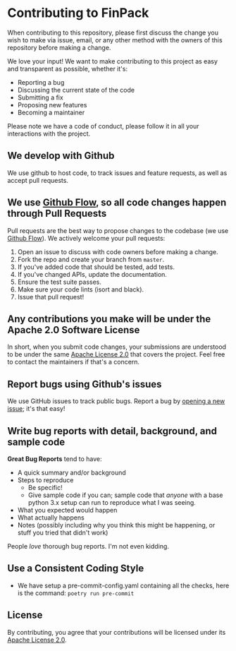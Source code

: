 # Contributing to FinPack

When contributing to this repository, please first discuss the change you wish to make via issue, email, or any other method with the owners of this repository before making a change.

We love your input! We want to make contributing to this project as easy and transparent as possible, whether it's:

- Reporting a bug
- Discussing the current state of the code
- Submitting a fix
- Proposing new features
- Becoming a maintainer

Please note we have a code of conduct, please follow it in all your interactions with the project.

## We develop with Github

We use github to host code, to track issues and feature requests, as well as accept pull requests.

## We use [Github Flow](https://guides.github.com/introduction/flow/index.html), so all code changes happen through Pull Requests

Pull requests are the best way to propose changes to the codebase (we use [Github Flow](https://guides.github.com/introduction/flow/index.html)). We actively welcome your pull requests:

1. Open an issue to discuss with code owners before making a change.
2. Fork the repo and create your branch from `master`.
3. If you've added code that should be tested, add tests.
4. If you've changed APIs, update the documentation.
5. Ensure the test suite passes.
6. Make sure your code lints (isort and black).
7. Issue that pull request!

## Any contributions you make will be under the Apache 2.0 Software License

In short, when you submit code changes, your submissions are understood to be under the same [Apache License 2.0](https://choosealicense.com/licenses/apache-2.0/) that covers the project. Feel free to contact the maintainers if that's a concern.

## Report bugs using Github's issues

We use GitHub issues to track public bugs. Report a bug by [opening a new issue](https://github.com/RackReaver/FinPack/issues/new?labels=bug); it's that easy!

## Write bug reports with detail, background, and sample code

**Great Bug Reports** tend to have:

- A quick summary and/or background
- Steps to reproduce
  - Be specific!
  - Give sample code if you can; sample code that _anyone_ with a base python 3.x setup can run to reproduce what I was seeing.
- What you expected would happen
- What actually happens
- Notes (possibly including why you think this might be happening, or stuff you tried that didn't work)

People _love_ thorough bug reports. I'm not even kidding.

## Use a Consistent Coding Style

- We have setup a pre-commit-config.yaml containing all the checks, here is the command: `poetry run pre-commit`

## License

By contributing, you agree that your contributions will be licensed under its [Apache License 2.0](LICENSE).
